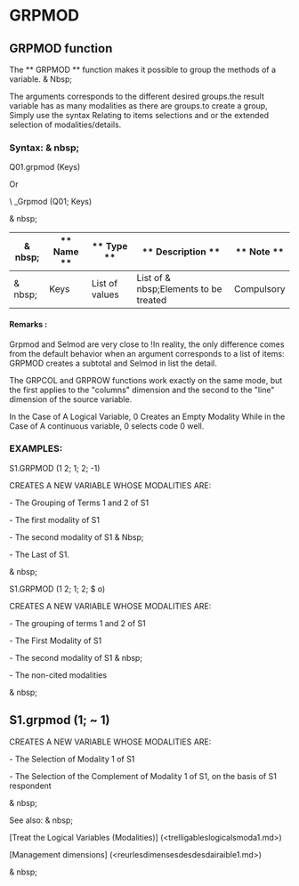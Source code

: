 # GRPMOD

## GRPMOD function

The ** GRPMOD ** function makes it possible to group the methods of a variable. & Nbsp;

The arguments corresponds to the different desired groups.the result variable has as many modalities as there are groups.to create a group, Simply use the syntax Relating to items selections and or the extended selection of modalities/details.

### Syntax: & nbsp;

Q01.grpmod (Keys)

Or

\ _Grpmod (Q01; Keys)

& nbsp;

|& nbsp;|** Name ** |** Type ** |** Description ** |** Note ** |
|--- |--- |--- |--- |--- |
|& nbsp;|Keys |List of values ​​|List of & nbsp;Elements to be treated |Compulsory |


#### Remarks :

Grpmod and Selmod are very close to \!In reality, the only difference comes from the default behavior when an argument corresponds to a list of items: GRPMOD creates a subtotal and Selmod in list the detail.

The GRPCOL and GRPROW functions work exactly on the same mode, but the first applies to the "columns" dimension and the second to the "line" dimension of the source variable.

In the Case of A Logical Variable, 0 Creates an Empty Modality While in the Case of A continuous variable, 0 selects code 0 well.

### EXAMPLES:

S1.GRPMOD (1 2; 1; 2; -1)

CREATES A NEW VARIABLE WHOSE MODALITIES ARE:

\- The Grouping of Terms 1 and 2 of S1

\- The first modality of S1

\- The second modality of S1 & Nbsp;

\- The Last of S1.

& nbsp;

S1.GRPMOD (1 2; 1; 2; $ o)

CREATES A NEW VARIABLE WHOSE MODALITIES ARE:

\- The grouping of terms 1 and 2 of S1

\- The First Modality of S1

\- The second modality of S1 & nbsp;

\- The non-cited modalities

& nbsp;

## S1.grpmod (1; ~ 1)

CREATES A NEW VARIABLE WHOSE MODALITIES ARE:

\- The Selection of Modality 1 of S1

\- The Selection of the Complement of Modality 1 of S1, on the basis of S1 respondent

& nbsp;

See also: & nbsp;

[Treat the Logical Variables (Modalities)] (<trelligableslogicalsmoda1.md>)

[Management dimensions] (<reurlesdimensesdesdesdairaible1.md>)

& nbsp;